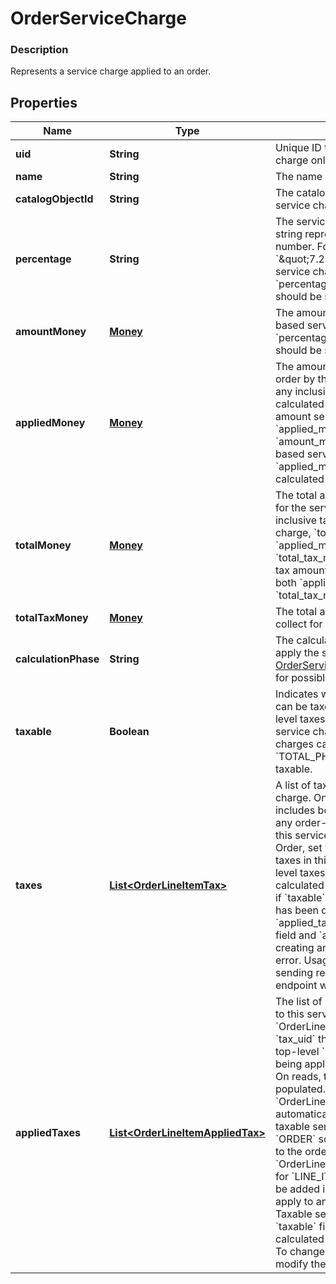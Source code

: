 
# OrderServiceCharge

### Description

Represents a service charge applied to an order.

## Properties
Name | Type | Description | Notes
------------ | ------------- | ------------- | -------------
**uid** | **String** | Unique ID that identifies the service charge only within this order. |  [optional]
**name** | **String** | The name of the service charge. |  [optional]
**catalogObjectId** | **String** | The catalog object ID referencing the service charge [CatalogObject](#type-catalogobject). |  [optional]
**percentage** | **String** | The service charge percentage as a string representation of a decimal number. For example, &#x60;\&quot;7.25\&quot;&#x60; indicates a service charge of 7.25%.  Exactly 1 of &#x60;percentage&#x60; or &#x60;amount_money&#x60; should be set. |  [optional]
**amountMoney** | [**Money**](Money.md) | The amount of a non-percentage based service charge.  Exactly one of &#x60;percentage&#x60; or &#x60;amount_money&#x60; should be set. |  [optional]
**appliedMoney** | [**Money**](Money.md) | The amount of money applied to the order by the service charge, including any inclusive tax amounts, as calculated by Square.  - For fixed-amount service charges, &#x60;applied_money&#x60; is equal to &#x60;amount_money&#x60;. - For percentage-based service charges, &#x60;applied_money&#x60; is the money calculated using the percentage. |  [optional]
**totalMoney** | [**Money**](Money.md) | The total amount of money to collect for the service charge.  __Note__: if an inclusive tax is applied to the service charge, &#x60;total_money&#x60; __does not__ equal &#x60;applied_money&#x60; plus &#x60;total_tax_money&#x60; since the inclusive tax amount will already be included in both &#x60;applied_money&#x60; and &#x60;total_tax_money&#x60;. |  [optional]
**totalTaxMoney** | [**Money**](Money.md) | The total amount of tax money to collect for the service charge. |  [optional]
**calculationPhase** | **String** | The calculation phase at which to apply the service charge. See [OrderServiceChargeCalculationPhase](#type-orderservicechargecalculationphase) for possible values |  [optional]
**taxable** | **Boolean** | Indicates whether the service charge can be taxed. If set to &#x60;true&#x60;, order-level taxes automatically apply to the service charge. Note that service charges calculated in the &#x60;TOTAL_PHASE&#x60; cannot be marked as taxable. |  [optional]
**taxes** | [**List&lt;OrderLineItemTax&gt;**](OrderLineItemTax.md) | A list of taxes applied to this service charge. On read or retrieve, this list includes both item-level taxes and any order-level taxes apportioned to this service charge. When creating an Order, set your service charge-level taxes in this list. By default, order-level taxes apply to service charges calculated in the &#x60;SUBTOTAL_PHASE&#x60; if &#x60;taxable&#x60; is set to &#x60;true&#x60;.  This field has been deprecated in favour of &#x60;applied_taxes&#x60;. Usage of both this field and &#x60;applied_taxes&#x60; when creating an order will result in an error. Usage of this field when sending requests to the UpdateOrder endpoint will result in an error. |  [optional]
**appliedTaxes** | [**List&lt;OrderLineItemAppliedTax&gt;**](OrderLineItemAppliedTax.md) | The list of references to taxes applied to this service charge. Each &#x60;OrderLineItemAppliedTax&#x60; has a &#x60;tax_uid&#x60; that references the &#x60;uid&#x60; of a top-level &#x60;OrderLineItemTax&#x60; that is being applied to this service charge. On reads, the amount applied is populated.  An &#x60;OrderLineItemAppliedTax&#x60; will be automatically created on every taxable service charge for all &#x60;ORDER&#x60; scoped taxes that are added to the order. &#x60;OrderLineItemAppliedTax&#x60; records for &#x60;LINE_ITEM&#x60; scoped taxes must be added in requests for the tax to apply to any taxable service charge.  Taxable service charges have the &#x60;taxable&#x60; field set to true and calculated in the &#x60;SUBTOTAL_PHASE&#x60;.  To change the amount of a tax, modify the referenced top-level tax. |  [optional]



